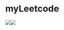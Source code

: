 # myLeetcode

![](https://img.shields.io/badge/SOLVED-0-green)![](https://img.shields.io/badge/SOLVED-0-green)
